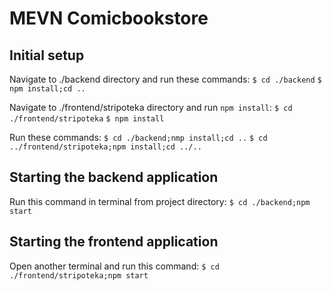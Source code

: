 # MEVN Comicbookstore

## Initial setup
Navigate to ./backend directory and run  these commands:
`$ cd ./backend`
`$ npm install;cd ..`

Navigate to ./frontend/stripoteka directory and run `npm install`:
`$ cd ./frontend/stripoteka`
`$ npm install`

Run these commands:
`$ cd ./backend;nmp install;cd ..`
`$ cd ../frontend/stripoteka;npm install;cd ../..`
## Starting the backend application
Run this command in terminal from project directory: 
`$ cd ./backend;npm start`

## Starting the frontend application
Open another terminal and run this command:
`$ cd ./frontend/stripoteka;npm start`
